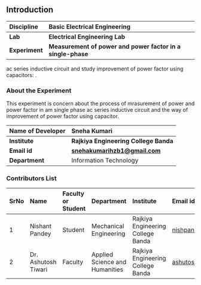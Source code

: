 ## Introduction


<b>Discipline | <b>Basic Electrical Engineering
:--|:--|
<b> Lab | <b> Electrical Engineering Lab
<b> Experiment|     <b> Measurement of power and power factor in a single-phase 
ac series inductive circuit and study improvement of power factor using capacitors: 
. 

### About the Experiment 
This experiment is concern about the process of mrasurement of power and power factor in am single phase ac series inductive circuit and the way of improvement of power factor using capacitor.

<b>Name of Developer | <b> Sneha Kumari 
:--|:--|
<b> Institute | <b> Rajkiya Engineering College Banda 
<b> Email id|     <b>snehakumarihzb1@gmail.com
<b> Department |  Information Technology

### Contributors List

SrNo | Name | Faculty or Student | Department| Institute | Email id
:--|:--|:--|:--|:--|:--|
1 |  Nishant Pandey| Student| Mechanical Engineering  | Rajkiya Engineering College Banda |nishpand01@gmail.com
2 | Dr. Ashutosh Tiwari| Faculty | Applied Science and Humanities  | Rajkiya Engineering College Banda | ashutosh.tiwari@recbanda.ac.in
